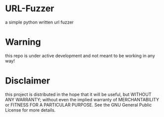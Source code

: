 # URL-Fuzzer
a simple python written url fuzzer

# Warning
this repo is under active development and not meant to be working in any way!

# Disclaimer
this project is distributed in the hope that it will be useful, but WITHOUT ANY WARRANTY; without even the implied warranty of MERCHANTABILITY or FITNESS FOR A PARTICULAR PURPOSE. See the GNU General Public License for more details.
